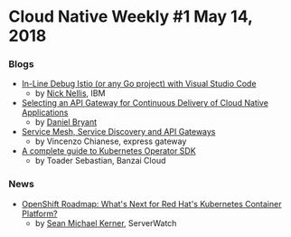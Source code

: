 # Cloud Native Weekly #1 May 14, 2018

### Blogs

- [In-Line Debug Istio (or any Go project) with Visual Studio Code](https://medium.com/@nick.nellis/in-line-debug-istio-or-any-go-project-with-visual-studio-code-d2c538dbaa12)
  - by [Nick Nellis](https://medium.com/@nick.nellis), IBM
- [Selecting an API Gateway for Continuous Delivery of Cloud Native Applications](https://blog.getambassador.io/selecting-an-api-gateway-for-continuous-delivery-of-cloud-native-applications-8ba05fa1c74)
  - by [Daniel Bryant](https://blog.getambassador.io/@danielbryantuk?source=post_header_lockup)
- [Service Mesh, Service Discovery and API Gateways](https://www.express-gateway.io/service-mesh-service-discovery-and-api-gateways/)
  - by Vincenzo Chianese, express gateway
- [A complete guide to Kubernetes Operator SDK](https://banzaicloud.com/blog/operator-sdk/)
  - by Toader Sebastian, Banzai Cloud

### News

- [OpenShift Roadmap: What's Next for Red Hat's Kubernetes Container Platform?](https://www.serverwatch.com/server-news/openshift-roadmap-whats-next-for-red-hats-kubernetes-container-platform.html)
  - by [Sean Michael Kerner](https://www.serverwatch.com/author/Sean-Michael-Kerner-101580.htm), ServerWatch